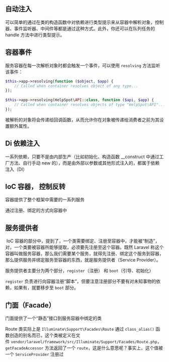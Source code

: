 ## 自动注入
可以简单的通过在类的构造函数中对依赖进行类型提示来从容器中解析对象，控制器、事件监听器、中间件等都是通过这种方式。此外，你还可以在队列任务的 handle 方法中进行类型提示。



## 容器事件

服务容器在每一次解析对象时都会触发一个事件，可以使用 `resolving` 方法监听该事件： 

```php
$this->app->resolving(function ($object, $app) {
    // Called when container resolves object of any type...
});
    
$this->app->resolving(HelpSpot\API::class, function ($api, $app) {
    // Called when container resolves objects of type "HelpSpot\API"...
});
```

被解析的对象将会传递给回调函数，从而允许你在对象被传递给消费者之前为其设置额外属性。



## Di 依赖注入

一系列依赖，只要不是由内部生产（比如初始化、构造函数 __construct 中通过工厂方法、自行手动 new 的），而是由外部以参数或其他形式注入的，都属于依赖注入（DI）



## IoC 容器， 控制反转

容器提供了整个框架中需要的一系列服务

通过注册、绑定的方式向容器中



## **服务提供者**

 IoC 容器的部分中，提到了，一个类需要绑定、注册至容器中，才能被“制造”，对，一个类要被容器所能够提取，必须要先注册至这个容器。既然 Laravel 称这个容器叫做服务容器，那么我们需要某个服务，就得先注册、绑定这个服务到容器，那么提供服务并绑定服务至容器的东西，就是服务提供者（Service Provider）。

服务提供者主要分为两个部分，`register`（注册） 和 `boot`（引导、初始化）

`register` 负责进行向容器注册“脚本”，但要注意注册部分不要有对未知事物的依赖，如果有，就要移步至 `boot` 部分。



## **门面（Facade）**

门面提供了一个“静态”接口到服务容器中绑定的类

Route 类实际上是 `Illuminate\Support\Facades\Route` 通过 `class_alias()` 函数创造的别名而已，这个类被定义在文件 `vendor/laravel/framework/src/Illuminate/Support/Facades/Route.php`，`getFacadeAccessor` 方法返回了一个 `route`，这是什么意思呢？事实上，这个值被一个 `ServiceProvider` 注册过



## 


